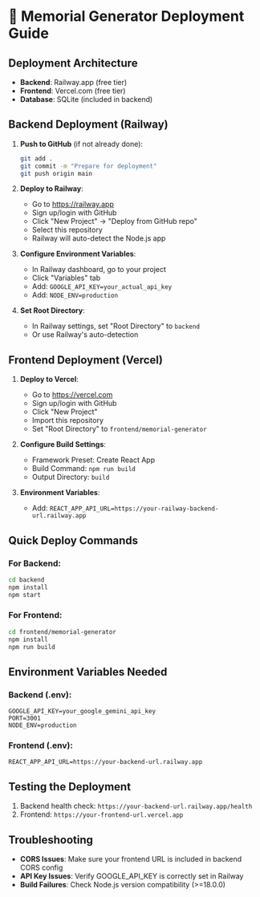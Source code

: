 # 🚀 Memorial Generator Deployment Guide

## Deployment Architecture
- **Backend**: Railway.app (free tier)
- **Frontend**: Vercel.com (free tier)
- **Database**: SQLite (included in backend)

## Backend Deployment (Railway)

1. **Push to GitHub** (if not already done):
   ```bash
   git add .
   git commit -m "Prepare for deployment"
   git push origin main
   ```

2. **Deploy to Railway**:
   - Go to https://railway.app
   - Sign up/login with GitHub
   - Click "New Project" → "Deploy from GitHub repo"
   - Select this repository
   - Railway will auto-detect the Node.js app

3. **Configure Environment Variables**:
   - In Railway dashboard, go to your project
   - Click "Variables" tab
   - Add: `GOOGLE_API_KEY=your_actual_api_key`
   - Add: `NODE_ENV=production`

4. **Set Root Directory**:
   - In Railway settings, set "Root Directory" to `backend`
   - Or use Railway's auto-detection

## Frontend Deployment (Vercel)

1. **Deploy to Vercel**:
   - Go to https://vercel.com
   - Sign up/login with GitHub  
   - Click "New Project"
   - Import this repository
   - Set "Root Directory" to `frontend/memorial-generator`

2. **Configure Build Settings**:
   - Framework Preset: Create React App
   - Build Command: `npm run build`
   - Output Directory: `build`

3. **Environment Variables**:
   - Add: `REACT_APP_API_URL=https://your-railway-backend-url.railway.app`

## Quick Deploy Commands

### For Backend:
```bash
cd backend
npm install
npm start
```

### For Frontend:
```bash
cd frontend/memorial-generator
npm install
npm run build
```

## Environment Variables Needed

### Backend (.env):
```
GOOGLE_API_KEY=your_google_gemini_api_key
PORT=3001
NODE_ENV=production
```

### Frontend (.env):
```
REACT_APP_API_URL=https://your-backend-url.railway.app
```

## Testing the Deployment

1. Backend health check: `https://your-backend-url.railway.app/health`
2. Frontend: `https://your-frontend-url.vercel.app`

## Troubleshooting

- **CORS Issues**: Make sure your frontend URL is included in backend CORS config
- **API Key Issues**: Verify GOOGLE_API_KEY is correctly set in Railway
- **Build Failures**: Check Node.js version compatibility (>=18.0.0)